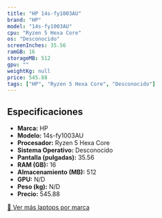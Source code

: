 ```yaml
---
title: "HP 14s-fy1003AU"
brand: "HP"
model: "14s-fy1003AU"
cpu: "Ryzen 5 Hexa Core"
os: "Desconocido"
screenInches: 35.56
ramGB: 16
storageMB: 512
gpu: ""
weightKg: null
price: 545.88
tags: ["HP", "Ryzen 5 Hexa Core", "Desconocido"]
---
```

## Especificaciones

- **Marca:** HP
- **Modelo:** 14s-fy1003AU
- **Procesador:** Ryzen 5 Hexa Core
- **Sistema Operativo:** Desconocido
- **Pantalla (pulgadas):** 35.56
- **RAM (GB):** 16
- **Almacenamiento (MB):** 512
- **GPU:** N/D
- **Peso (kg):** N/D
- **Precio:** 545.88

[:rocket: Ver más laptops por marca](/brand/hp)
